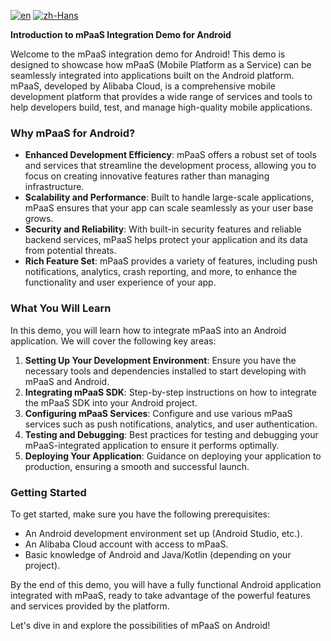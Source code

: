 [![en](https://img.shields.io/badge/Language-English-red)](https://github.com/alipay/mPaaS/blob/master/mPaaS_Demo_Code/mpaas_android_app/README.md)
[![zh-Hans](https://img.shields.io/badge/Language-%E4%B8%AD%E6%96%87-blue)](https://github.com/alipay/mPaaS/blob/master/mPaaS_Demo_Code/mpaas_android_app/README.zh-Hans.md)

**Introduction to mPaaS Integration Demo for Android**

Welcome to the mPaaS integration demo for Android! This demo is designed to showcase how mPaaS (Mobile Platform as a Service) can be seamlessly integrated into applications built on the Android platform. mPaaS, developed by Alibaba Cloud, is a comprehensive mobile development platform that provides a wide range of services and tools to help developers build, test, and manage high-quality mobile applications.

### Why mPaaS for Android?

- **Enhanced Development Efficiency**: mPaaS offers a robust set of tools and services that streamline the development process, allowing you to focus on creating innovative features rather than managing infrastructure.
- **Scalability and Performance**: Built to handle large-scale applications, mPaaS ensures that your app can scale seamlessly as your user base grows.
- **Security and Reliability**: With built-in security features and reliable backend services, mPaaS helps protect your application and its data from potential threats.
- **Rich Feature Set**: mPaaS provides a variety of features, including push notifications, analytics, crash reporting, and more, to enhance the functionality and user experience of your app.

### What You Will Learn

In this demo, you will learn how to integrate mPaaS into an Android application. We will cover the following key areas:

1. **Setting Up Your Development Environment**: Ensure you have the necessary tools and dependencies installed to start developing with mPaaS and Android.
2. **Integrating mPaaS SDK**: Step-by-step instructions on how to integrate the mPaaS SDK into your Android project.
3. **Configuring mPaaS Services**: Configure and use various mPaaS services such as push notifications, analytics, and user authentication.
4. **Testing and Debugging**: Best practices for testing and debugging your mPaaS-integrated application to ensure it performs optimally.
5. **Deploying Your Application**: Guidance on deploying your application to production, ensuring a smooth and successful launch.

### Getting Started

To get started, make sure you have the following prerequisites:
- An Android development environment set up (Android Studio, etc.).
- An Alibaba Cloud account with access to mPaaS.
- Basic knowledge of Android and Java/Kotlin (depending on your project).

By the end of this demo, you will have a fully functional Android application integrated with mPaaS, ready to take advantage of the powerful features and services provided by the platform.

Let's dive in and explore the possibilities of mPaaS on Android!
